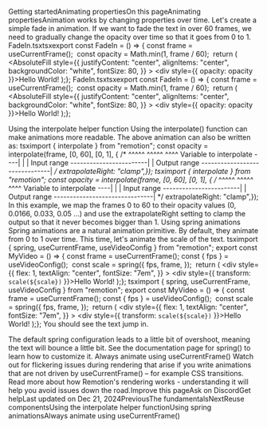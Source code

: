 Getting startedAnimating propertiesOn this pageAnimating propertiesAnimation works by changing properties over time.
Let's create a simple fade in animation.
If we want to fade the text in over 60 frames, we need to gradually change the opacity over time so that it goes from 0 to 1.
FadeIn.tsxtsxexport const FadeIn = () => {  const frame = useCurrentFrame();   const opacity = Math.min(1, frame / 60);   return (    <AbsoluteFill      style={{        justifyContent: "center",        alignItems: "center",        backgroundColor: "white",        fontSize: 80,      }}    >      <div style={{ opacity: opacity }}>Hello World!</div>    </AbsoluteFill>  );};
FadeIn.tsxtsxexport const FadeIn = () => {  const frame = useCurrentFrame();   const opacity = Math.min(1, frame / 60);   return (    <AbsoluteFill      style={{        justifyContent: "center",        alignItems: "center",        backgroundColor: "white",        fontSize: 80,      }}    >      <div style={{ opacity: opacity }}>Hello World!</div>    </AbsoluteFill>  );};

Using the interpolate helper function​
Using the interpolate() function can make animations more readable. The above animation can also be written as:
tsximport { interpolate } from "remotion"; const opacity = interpolate(frame, [0, 60], [0, 1], {  /*                        ^^^^^   ^^^^^    ^^^^  Variable to interpolate ----|       |       |  Input range ------------------------|       |  Output range -------------------------------|  */  extrapolateRight: "clamp",});
tsximport { interpolate } from "remotion"; const opacity = interpolate(frame, [0, 60], [0, 1], {  /*                        ^^^^^   ^^^^^    ^^^^  Variable to interpolate ----|       |       |  Input range ------------------------|       |  Output range -------------------------------|  */  extrapolateRight: "clamp",});
In this example, we map the frames 0 to 60 to their opacity values (0, 0.0166, 0.033, 0.05 ...) and use the extrapolateRight setting to clamp the output so that it never becomes bigger than 1.
Using spring animations​
Spring animations are a natural animation primitive. By default, they animate from 0 to 1 over time. This time, let's animate the scale of the text.
tsximport { spring, useCurrentFrame, useVideoConfig } from "remotion"; export const MyVideo = () => {  const frame = useCurrentFrame();  const { fps } = useVideoConfig();   const scale = spring({    fps,    frame,  });   return (    <div      style={{        flex: 1,        textAlign: "center",        fontSize: "7em",      }}    >      <div style={{ transform: `scale(${scale})` }}>Hello World!</div>    </div>  );};
tsximport { spring, useCurrentFrame, useVideoConfig } from "remotion"; export const MyVideo = () => {  const frame = useCurrentFrame();  const { fps } = useVideoConfig();   const scale = spring({    fps,    frame,  });   return (    <div      style={{        flex: 1,        textAlign: "center",        fontSize: "7em",      }}    >      <div style={{ transform: `scale(${scale})` }}>Hello World!</div>    </div>  );};
You should see the text jump in.


The default spring configuration leads to a little bit of overshoot, meaning the text will bounce a little bit. See the documentation page for spring() to learn how to customize it.
Always animate using useCurrentFrame()​
Watch out for flickering issues during rendering that arise if you write animations that are not driven by useCurrentFrame() – for example CSS transitions.
Read more about how Remotion's rendering works - understanding it will help you avoid issues down the road.Improve this pageAsk on DiscordGet helpLast updated on Dec 21, 2024PreviousThe fundamentalsNextReuse componentsUsing the interpolate helper functionUsing spring animationsAlways animate using useCurrentFrame()